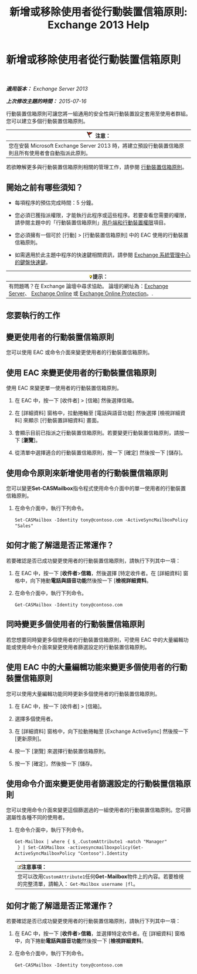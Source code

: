 ﻿---
title: '新增或移除使用者從行動裝置信箱原則: Exchange 2013 Help'
TOCTitle: 新增或移除使用者從行動裝置信箱原則
ms:assetid: 4ca8e395-c074-4165-b788-16fae3e2ccab
ms:mtpsurl: https://technet.microsoft.com/zh-tw/library/Aa997929(v=EXCHG.150)
ms:contentKeyID: 50473190
ms.date: 05/21/2018
mtps_version: v=EXCHG.150
ms.translationtype: MT
---

# 新增或移除使用者從行動裝置信箱原則

 

_**適用版本：** Exchange Server 2013_

_**上次修改主題的時間：** 2015-07-16_

行動裝置信箱原則可讓您將一組通用的安全性與行動裝置設定套用至使用者群組。您可以建立多個行動裝置信箱原則。

<table>
<thead>
<tr class="header">
<th><img src="images/Dd876857.Caution(EXCHG.150).gif" title="注意" alt="注意" />注意：</th>
</tr>
</thead>
<tbody>
<tr class="odd">
<td>您在安裝 Microsoft Exchange Server 2013 時，將建立預設行動裝置信箱原則且所有使用者會自動指派此原則。</td>
</tr>
</tbody>
</table>


若欲瞭解更多與行動裝置信箱原則相關的管理工作，請參閱 [行動裝置信箱原則](mobile-device-mailbox-policies-exchange-2013-help.md)。

## 開始之前有哪些須知？

  - 每項程序的預估完成時間：5 分鐘。

  - 您必須已獲指派權限，才能執行此程序或這些程序。若要查看您需要的權限，請參閱主題中的「行動裝置信箱原則」[用戶端和行動裝置權限](clients-and-mobile-devices-permissions-exchange-2013-help.md)項目。

  - 您必須擁有一個可於 \[行動\] \> \[行動裝置信箱原則\] 中的 EAC 使用的行動裝置信箱原則。

  - 如需適用於此主題中程序的快速鍵相關資訊，請參閱 [Exchange 系統管理中心的鍵盤快速鍵](keyboard-shortcuts-in-the-exchange-admin-center-exchange-online-protection-help.md)。

<table>
<thead>
<tr class="header">
<th><img src="images/Bb124558.tip(EXCHG.150).gif" title="提示" alt="提示" />提示：</th>
</tr>
</thead>
<tbody>
<tr class="odd">
<td>有問題嗎？在 Exchange 論壇中尋求協助。 論壇的網址為：<a href="https://go.microsoft.com/fwlink/p/?linkid=60612">Exchange Server</a>、 <a href="https://go.microsoft.com/fwlink/p/?linkid=267542">Exchange Online</a> 或 <a href="https://go.microsoft.com/fwlink/p/?linkid=285351">Exchange Online Protection</a>。.</td>
</tr>
</tbody>
</table>


## 您要執行的工作

## 變更使用者的行動裝置信箱原則

您可以使用 EAC 或命令介面來變更使用者的行動裝置信箱原則。

## 使用 EAC 來變更使用者的行動裝置信箱原則

使用 EAC 來變更單一使用者的行動裝置信箱原則。

1.  在 EAC 中，按一下 \[收件者\] \> \[信箱\] 然後選擇信箱。

2.  在 \[詳細資料\] 窗格中，拉動捲軸至 \[電話與語音功能\] 然後選擇 \[檢視詳細資料\] 來顯示 \[行動裝置詳細資料\] 畫面。

3.  會顯示目前已指派之行動裝置信箱原則。若要變更行動裝置信箱原則，請按一下 \[**瀏覽**\]。

4.  從清單中選擇適合的行動裝置信箱原則，按一下 \[確定\] 然後按一下 \[儲存\]。

## 使用命令原則來新增使用者的行動裝置信箱原則

您可以變更**Set-CASMailbox**指令程式使用命令介面中的單一使用者的行動裝置信箱原則。

1.  在命令介面中，執行下列命令。
    
        Set-CASMailbox -Identity tony@contoso.com -ActiveSyncMailboxPolicy "Sales" 

## 如何才能了解這是否正常運作？

若要確認是否已成功變更使用者的行動裝置信箱原則，請執行下列其中一項：

1.  在 EAC 中，按一下 \[**收件者**\>**信箱**，然後選擇 \[特定收件者。在 \[詳細資料\] 窗格中，向下捲動**電話與語音功能**然後按一下 \[**檢視詳細資料**。

2.  在命令介面中，執行下列命令。
    
        Get-CASMailbox -Identity tony@contoso.com 

## 同時變更多個使用者的行動裝置信箱原則

若您想要同時變更多個使用者的行動裝置信箱原則，可使用 EAC 中的大量編輯功能或使用命令介面來變更使用者篩選設定的行動裝置信箱原則。

## 使用 EAC 中的大量編輯功能來變更多個使用者的行動裝置信箱原則

您可以使用大量編輯功能同時更新多個使用者的行動裝置信箱原則。

1.  在 EAC 中，按一下 \[收件者\] \> \[信箱\]。

2.  選擇多個使用者。

3.  在 \[詳細資料\] 窗格中，向下拉動捲軸至 \[Exchange ActiveSync\] 然後按一下 \[更新原則\]。

4.  按一下 \[瀏覽\] 來選擇行動裝置信箱原則。

5.  按一下 \[確定\]，然後按一下 \[儲存。

## 使用命令介面來變更使用者篩選設定的行動裝置信箱原則

您可以使用命令介面來變更這個篩選過的一組使用者的行動裝置信箱原則。您可篩選屬性各種不同的使用者。

1.  在命令介面中，執行下列命令。
    
        Get-Mailbox | where { $_.CustomAttribute1 -match "Manager"
         } | Set-CASMailbox -activesyncmailboxpolicy(Get-ActiveSyncMailboxPolicy "Contoso").Identity
    
    <table>
    <thead>
    <tr class="header">
    <th><img src="images/Bb124558.note(EXCHG.150).gif" title="注意事項" alt="注意事項" />注意事項：</th>
    </tr>
    </thead>
    <tbody>
    <tr class="odd">
    <td>您可以改用<code>CustomAttribute1</code>任何<strong>Get-Mailbox</strong>物件上的內容。若要檢視的完整清單，請輸入： <code>Get-Mailbox username |fl</code>。</td>
    </tr>
    </tbody>
    </table>


## 如何才能了解這是否正常運作？

若要確認是否已成功變更使用者的行動裝置信箱原則，請執行下列其中一項：

1.  在 EAC 中，按一下 \[**收件者**\>**信箱**，並選擇特定收件者。在 \[詳細資料\] 窗格中，向下捲動**電話與語音功能**然後按一下 \[**檢視詳細資料**。

2.  在命令介面中，執行下列命令。
    
        Get-CASMailbox -Identity tony@contoso.com

